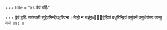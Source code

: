 +++
title = "४८ देवं बर्हिः"

+++
दे॒वं ब॒र्हिः सर॑स्वती सुदे॒वमिन्द्रे॑ऽअ॒श्विना॑। तेजो॒ न चक्षु॑र॒क्ष्यो᳖र्ब॒र्हिषा॑ दधुरिन्द्रि॒यं वसु॒॑वने॑ वसु॒धेय॑स्य व्यन्तु॒ यज॑ ॥४८ ॥